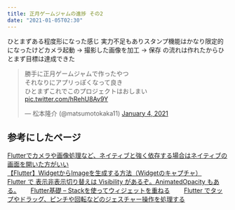 ```yaml
---
title: 正月ゲームジャムの進捗 その2
date: "2021-01-05T02:30"
---
```



ひとまずある程度形になった感じ
実力不足もありスタンプ機能はかなり限定的になったけどカメラ起動 -> 撮影した画像を加工 -> 保存 の流れは作れたからひとまず目標は達成できた

<blockquote class="twitter-tweet"><p lang="ja" dir="ltr">勝手に正月ゲームジャムで作ったやつ<br>それなりにアプリっぽくなって良き<br>ひとまずこれでこのプロジェクトはおしまい <a href="https://t.co/hRehU8Av9Y">pic.twitter.com/hRehU8Av9Y</a></p>&mdash; 松本隆介 (@matsumotokaka11) <a href="https://twitter.com/matsumotokaka11/status/1346143716331851776?ref_src=twsrc%5Etfw">January 4, 2021</a></blockquote> 



## 参考にしたページ


[Flutterでカメラや画像処理など、ネイティブと強く依存する場合はネイティブの画面を開いた方がいい](https://note.com/shogoyamada/n/n197e1dbfbba0)  
[【Flutter】WidgetからImageを生成する方法（Widgetのキャプチャ）](https://www.egao-inc.co.jp/programming/flutter-convert-widget-to-image/)  
[Flutter で 表示非表示切り替えは Visibility があるぞ。AnimatedOpacity もある。](https://zenn.dev/junki555/articles/038ed853bd72757e7ac2)　　
[Flutter基礎 – Stackを使ってウィジェットを重ねる](https://uki-home.xyz/2020/03/31/2035/)　　
[Flutter でタップやドラッグ、ピンチや回転などのジェスチャー操作を処理する](https://cbtdev.net/flutter-gesture-detector/)　　


